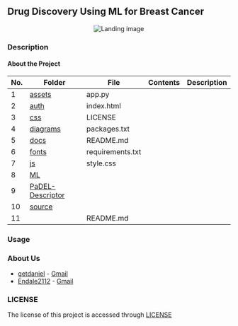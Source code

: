 ## Drug Discovery Using ML for Breast Cancer

<p align="center">
  <img src="https://github.com/Endale2112/drug-discovery/blob/main/assets/landing.png" alt="Landing image">
</p>

### Description
#### About the Project
| No. | Folder                                                                                  | File             | Contents | Description |
| --- | --------------------------------------------------------------------------------------- | ---------------- | -------- | ----------- |
| 1   | [assets](https://github.com/getdaniel/bc-drug/tree/main/assets)                         | app.py           |          |             |
| 2   | [auth](https://github.com/getdaniel/bc-drug/tree/main/auth)                             | index.html       |          |             |
| 3   | [css](https://github.com/getdaniel/bc-drug/tree/main/css)                               | LICENSE          |          |             |
| 4   | [diagrams](https://github.com/getdaniel/bc-drug/tree/main/diagrams)                     | packages.txt     |          |             |
| 5   | [docs](https://github.com/getdaniel/bc-drug/tree/main/docs)                             | README.md        |          |             |
| 6   | [fonts](https://github.com/getdaniel/bc-drug/tree/main/fonts)                           | requirements.txt |          |             |
| 7   | [js](https://github.com/getdaniel/bc-drug/tree/main/js)                                 | style.css        |          |             |
| 8   | [ML](https://github.com/getdaniel/bc-drug/tree/main/ML)                                 |                  |          |             |
| 9   | [PaDEL-Descriptor](https://github.com/getdaniel/bc-drug/tree/main/PaDEL-Descriptor)     |                  |          |             |
| 10  | [source](https://github.com/getdaniel/bc-drug/tree/main/source)                         |                  |          |             |
| 11  |                                                                                          | README.md        |          |             |

### Usage

### About Us
- [getdaniel](https://github.com/getdaniel) - [Gmail](mailto:danielgetaneh2011@gmail.com)
- [Endale2112](https://github.com/Endale2112) - [Gmail](mailto:endaleontop2112@gmail.com)

### LICENSE
The license of this project is accessed through [LICENSE](https://github.com/Endale2112/drug-discovery/blob/main/LICENSE)
